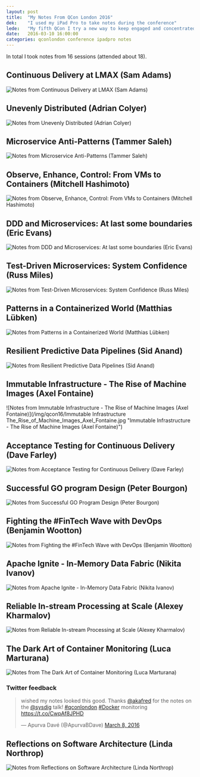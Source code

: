 ```yaml
---
layout: post
title:  "My Notes From QCon London 2016"
dek:    "I used my iPad Pro to take notes during the conference"
lede:   "My fifth QCon I try a new way to keep engaged and concentrated during the talks. Usually I bore quite easily and my mind wanders off, but taking notes often helps me to focus. I use FreeMind to take notes on my laptop, but this time I have tried the Paper-app by fiftythree.com on my new iPad Pro (with the Apple Pencil)."
date:   2016-03-10 16:00:00
categories: qconlondon conference ipadpro notes
---
```


In total I took notes from 16 sessions (attended about 18).

## Continuous Delivery at LMAX (Sam Adams)

![Notes from Continuous Delivery at LMAX (Sam Adams)](/img/qcon16/Continuous_Delivery_at_LMAX_Sam_Adams.jpg "Continuous Delivery at LMAX (Sam Adams)")

## Unevenly Distributed (Adrian Colyer)

![Notes from Unevenly Distributed (Adrian Colyer)](/img/qcon16/Unevenly_Distributed_Adrian_Colyer.jpg "Unevenly Distributed (Adrian Colyer)")

## Microservice Anti-Patterns (Tammer Saleh)

![Notes from Microservice Anti-Patterns (Tammer Saleh)](/img/qcon16/Microservice_Anti_Patterns_Tammer_Saleh.jpg "Microservice Anti-Patterns (Tammer Saleh)")

## Observe, Enhance, Control: From VMs to Containers (Mitchell Hashimoto)

![Notes from Observe, Enhance, Control: From VMs to Containers (Mitchell Hashimoto)](/img/qcon16/Observe_Enhance_Control_From_VMs_to_Containers_Mitchell_Hashimoto.jpg "Observe, Enhance, Control: From VMs to Containers (Mitchell Hashimoto)")

## DDD and Microservices: At last some boundaries (Eric Evans)

![Notes from DDD and Microservices: At last some boundaries (Eric Evans)](/img/qcon16/DDD_and_Microservices_At_last_some_boundaries_Eric_Evans.jpg "DDD and Microservices: At last some boundaries (Eric Evans)")

## Test-Driven Microservices: System Confidence (Russ Miles)

![Notes from Test-Driven Microservices: System Confidence (Russ Miles)](/img/qcon16/Test_Driven_Microservices_System_Confidence_Russ_Miles.jpg "Test-Driven Microservices: System Confidence (Russ Miles)")

## Patterns in a Containerized World (Matthias Lübken)

![Notes from Patterns in a Containerized World (Matthias Lübken)](/img/qcon16/Patterns_in_a_Containerized_World_Matthias_Luebken.jpg "Patterns in a Containerized World (Matthias Luebken)")

## Resilient Predictive Data Pipelines (Sid Anand)

![Notes from Resilient Predictive Data Pipelines (Sid Anand)](/img/qcon16/Resilient_Predictive_Data_Pipelines_Sid_Anand.jpg "Resilient Predictive Data Pipelines (Sid Anand)")

## Immutable Infrastructure - The Rise of Machine Images (Axel Fontaine)

![Notes from Immutable Infrastructure - The Rise of Machine Images (Axel Fontaine)](/img/qcon16/Immutable Infrastructure The_Rise_of_Machine_Images_Axel_Fontaine.jpg "Immutable Infrastructure - The Rise of Machine Images (Axel Fontaine)")

## Acceptance Testing for Continuous Delivery (Dave Farley)

![Notes from Acceptance Testing for Continuous Delivery (Dave Farley)](/img/qcon16/Acceptance_Testing_for_Continuous_Delivery_Dave_Farley.jpg "Acceptance Testing for Continuous Delivery (Dave Farley)")

## Successful GO program Design (Peter Bourgon)

![Notes from Successful GO Program Design (Peter Bourgon)](/img/qcon16/Successful_GO_Program_Design_Peter_Bourgon.jpg "Successful GO Program Design (Peter Bourgon)")

## Fighting the #FinTech Wave with DevOps (Benjamin Wootton)

![Notes from Fighting the #FinTech Wave with DevOps (Benjamin Wootton)](/img/qcon16/Fighting_the_FinTech_Wave_with_DevOps_Benjamin_Wootton.jpg "Fighting the #FinTech Wave with DevOps (Benjamin Wootton)")

## Apache Ignite - In-Memory Data Fabric (Nikita Ivanov)

![Notes from Apache Ignite - In-Memory Data Fabric (Nikita Ivanov)](/img/qcon16/Apache_Ignite_In_Memory_Data_Fabric_Nikita_Ivanov.jpg "Apache Ignite - In-Memory Data Fabric (Nikita Ivanov)")

## Reliable In-stream Processing at Scale (Alexey Kharmalov)

![Notes from Reliable In-stream Processing at Scale (Alexey Kharmalov)](/img/qcon16/Reliable_In_stream_Processing_at_Scale_Alexey_Kharmalov.jpg "Reliable In-stream Processing at Scale (Alexey Kharmalov)")

## The Dark Art of Container Monitoring (Luca Marturana)

![Notes from The Dark Art of Container Monitoring (Luca Marturana)](/img/qcon16/The_Dark_Art_of_Container_Monitoring_Luca_Marturana.jpg "The Dark Art of Container Monitoring (Luca Marturana)")

### Twitter feedback

<blockquote class="twitter-tweet" data-lang="en"><p lang="en" dir="ltr">wished my notes looked this good. Thanks <a href="https://twitter.com/akafred">@akafred</a> for the notes on the <a href="https://twitter.com/sysdig">@sysdig</a> talk! <a href="https://twitter.com/hashtag/qconlondon?src=hash">#qconlondon</a> <a href="https://twitter.com/hashtag/Docker?src=hash">#Docker</a> monitoring <a href="https://t.co/CwpAf8JPHD">https://t.co/CwpAf8JPHD</a></p>&mdash; Apurva Davé (@ApurvaBDave) <a href="https://twitter.com/ApurvaBDave/status/707244148944834561">March 8, 2016</a></blockquote>
<script async src="//platform.twitter.com/widgets.js" charset="utf-8"></script>

## Reflections on Software Architecture (Linda Northrop)

![Notes from Reflections on Software Architecture (Linda Northrop)](/img/qcon16/Reflections_on_Software_Architecture_Linda_Northrop.jpg "Reflections on Software Architecture (Linda Northrop)")
